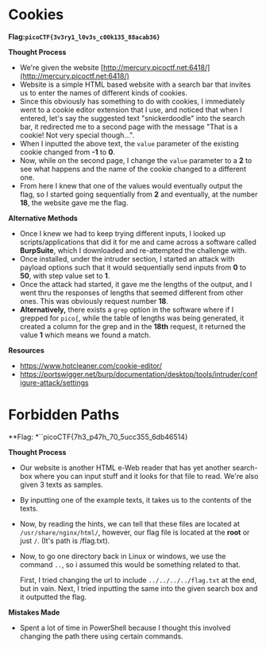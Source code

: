 
# Cookies

**Flag:`picoCTF{3v3ry1_l0v3s_c00k135_88acab36}`**

**Thought Process**

* We're given the website [http://mercury.picoctf.net:6418/](http://mercury.picoctf.net:6418/)
* Website is a simple HTML based website with a search bar that invites us to enter the names of different kinds of cookies. 
* Since this obviously has something to do with cookies, I immediately went to a cookie editor extension that I use, and noticed that when I entered, let's say the suggested text "snickerdoodle" into the search bar, it redirected me to a second page with the message "That is a cookie! Not very special though...".
* When I inputted the above text, the `value` parameter of the existing cookie changed from **-1** to **0**. 
* Now, while on the second page, I change the `value` parameter to a **2** to see what happens and the name of the cookie changed to a different one. 
* From here I knew that one of the values would eventually output the flag, so I started going sequentially from **2** and eventually, at the number **18**, the website gave me the flag.

**Alternative Methods**
* Once I knew we had to keep trying different inputs, I looked up scripts/applications that did it for me and came across a software called **BurpSuite**, which I downloaded and re-attempted the challenge with. 
* Once installed, under the intruder section, I started an attack with payload options such that it would sequentially send inputs from **0** to **50**, with step value set to **1**. 
* Once the attack had started, it gave me the lengths of the output, and I went thru the responses of lengths that seemed different from other ones. This was obviously request number **18**. 
* **Alternatively,** there exists a `grep` option in the software where if I grepped for `pico{`, while the table of lengths was being generated, it created a column for the grep and in the **18th** request, it returned the value **1** which means we found a match.

**Resources**

* https://www.hotcleaner.com/cookie-editor/
* https://portswigger.net/burp/documentation/desktop/tools/intruder/configure-attack/settings

# Forbidden Paths

**Flag: *``picoCTF{7h3_p47h_70_5ucc355_6db46514}

**Thought Process**

*  Our website is another HTML e-Web reader that has yet another search-box where you can input stuff and it looks for that file to read. We're also given 3 texts as samples.
* By inputting one of the example texts, it takes us to the contents of the texts.
* Now, by reading the hints, we can tell that these files are located at `/usr/share/nginx/html/`, however, our flag file is located at the **root** or just `/`. (It's path is /flag.txt).
* Now, to go one directory back in Linux or windows, we use the command `..`, so i assumed this would be something related to that.

	First, I tried changing the url to include  `../../../../flag.txt` at the end, but in vain.
	Next, I tried inputting the same into the given search box and it outputted the flag.

**Mistakes Made**
* Spent a lot of time in PowerShell because I thought this involved changing the path there using certain commands. 